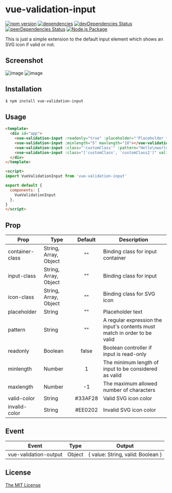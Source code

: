 # vue-validation-input
[![npm version](https://badge.fury.io/js/vue-validation-input.svg)](https://badge.fury.io/js/vue-validation-input)
[![dependencies](https://david-dm.org/riyuuryu/vue-validation-input.svg)](https://david-dm.org/riyuuryu/vue-validation-input.svg)
[![devDependencies Status](https://status.david-dm.org/gh/riyuuryu/vue-validation-input.svg?type=dev)](https://david-dm.org/riyuuryu/vue-validation-input?type=dev)
[![peerDependencies Status](https://status.david-dm.org/gh/riyuuryu/vue-validation-input.svg?type=peer)](https://david-dm.org/riyuuryu/vue-validation-input?type=peer)
[![Node.js Package](https://github.com/riyuuryu/vue-validation-input/actions/workflows/npm-publish.yml/badge.svg?branch=main)](https://github.com/riyuuryu/vue-validation-input/actions/workflows/npm-publish.yml)

This is just a simple extension to the default input element which shows an SVG icon if valid or not.

## Screenshot
![image](https://user-images.githubusercontent.com/70732026/115116282-5baa5880-9fcb-11eb-8f92-bc7a18d08422.png)
![image](https://user-images.githubusercontent.com/70732026/115116323-83012580-9fcb-11eb-9810-ff219c4b069f.png)

## Installation

```bash
$ npm install vue-validation-input
```

## Usage
```html
<template>
  <div id="app">
    <vue-validation-input :readonly="true" :placeholder="'Placeholder text'"></vue-validation-input>
    <vue-validation-input :minlength="5" maxlength="10"></vue-validation-input>
    <vue-validation-input :class="'customClass'" :pattern="Hello\nworld"></vue-validation-input>
    <vue-validation-input :class="['customClass', 'customClass2']" valid-color="'green'"></vue-validation-input>
  </div>
</template>

<script>
import VueValidationInput from 'vue-validation-input'

export default {
  components: {
    VueValidationInput
  },
}
</script>
```

## Prop

| Prop                          | Type               | Default     | Description                              |
|-------------------------------|--------------------|:-----------:|------------------------------------------|
| container-class               | String, Array, Object | ""       | Binding class for input container |
| input-class                   | String, Array, Object | ""       | Binding class for input |
| icon-class                    | String, Array, Object | ""       | Binding class for SVG icon |
| placeholder                   | String             | ""          | Placeholder text |
| pattern                       | String             | ""          | A regular expression the input's contents must match in order to be valid |
| readonly                      | Boolean            | false       | Boolean controller if input is read-only |
| minlength                     | Number             | 1           | The minimum length of input to be considered as valid |
| maxlength                     | Number             | -1          | The maximum allowed number of characters |
| valid-color                   | String             | #33AF28 | Valid SVG icon color |
| invalid-color                 | String             | #EE0202 | Invalid SVG icon color |

## Event

| Event                          | Type               | Output                     |
|--------------------------------|--------------------|----------------------------|
| vue-validation-output          | Object             | { value: String, valid: Boolean } |


## License

[The MIT License](http://opensource.org/licenses/MIT)
